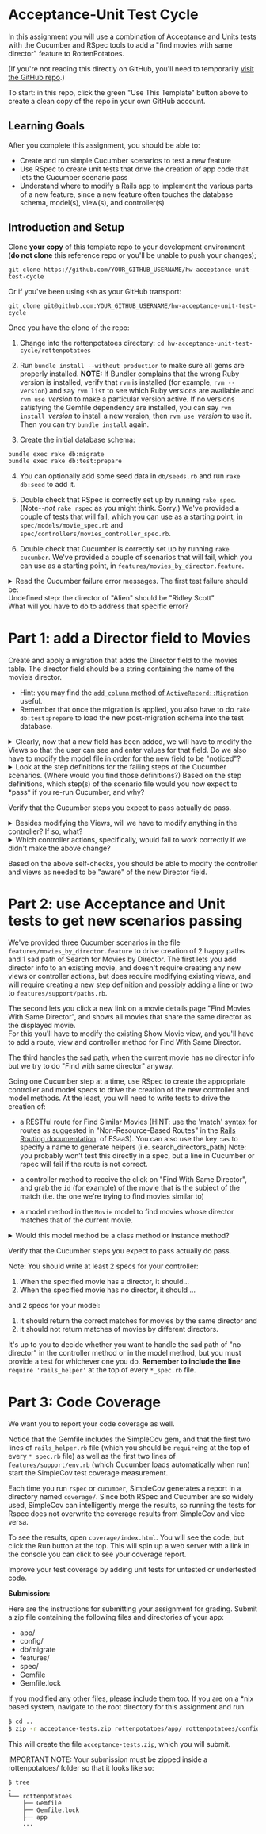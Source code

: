 Acceptance-Unit Test Cycle
===


In this assignment you will use a combination of Acceptance and Units tests with the Cucumber and RSpec tools to add a "find movies with same director" feature to RottenPotatoes.

(If you're not reading this directly on GitHub, you'll need to
temporarily [visit the GitHub
repo](https://github.com/saasbook/hw-acceptance-unit-test-cycle).)

To start:
in this repo, click the green "Use This
Template" button above to create a clean copy of the repo in your own GitHub account.

Learning Goals
--------------
After you complete this assignment, you should be able to:
* Create and run simple Cucumber scenarios to test a new feature
* Use RSpec to create unit tests that drive the creation of app code that lets the Cucumber scenario pass
* Understand where to modify a Rails app to implement the various parts of a new feature, since a new feature often touches the database schema, model(s), view(s), and controller(s)


Introduction and Setup
----
Clone **your copy** of this template repo to your development environment (**do
not clone** this reference repo or you'll be unable to push your
changes);

`git clone https://github.com/YOUR_GITHUB_USERNAME/hw-acceptance-unit-test-cycle`

Or if you've been using `ssh` as your GitHub transport:

`git clone git@github.com:YOUR_GITHUB_USERNAME/hw-acceptance-unit-test-cycle`

Once you have the clone of the repo:

1. Change into the rottenpotatoes directory: `cd hw-acceptance-unit-test-cycle/rottenpotatoes`  

2. Run `bundle install --without production` to make sure all gems are
properly installed.  **NOTE:** If Bundler complains that the wrong
Ruby version is installed, verify that `rvm` is installed (for
example, `rvm --version`) and say `rvm list` to see which Ruby
versions are available and `rvm use `_version_ to make a particular
version active.  If no versions satisfying the Gemfile dependency are
installed, you can say `rvm install `_version_ to install a new
version, then `rvm use `_version_ to use it.  Then you can try `bundle
install` again.

3. Create the initial database schema:


```shell
bundle exec rake db:migrate
bundle exec rake db:test:prepare
```

4. You can optionally add some seed data in `db/seeds.rb` and run `rake
db:seed` to add it.

5. Double check that RSpec is correctly set up by running `rake
spec`.  (Note--*not* `rake rspec` as you might think. Sorry.) We've provided a 
couple of tests that will fail, which you can use as a starting point, in 
`spec/models/movie_spec.rb` and `spec/controllers/movies_controller_spec.rb`.

6. Double check that Cucumber is correctly set up by running `rake
cucumber`.  We've provided a couple of scenarios that will fail,
which you can use as a starting point, in `features/movies_by_director.feature`.

<details>
  <summary> 
  Read the Cucumber failure error messages.  The first test failure
  should be: <br> Undefined step: the director of "Alien" should be "Ridley Scott" <br>
  What will you have to do to address that specific error?  
  </summary>
  <p><blockquote> 
  You'll have to write a definition for this step in movie_steps.rb
  </blockquote></p>
</details>


# Part 1: add a Director field to Movies

Create and apply a migration that adds the Director field to the movies table. 
The director field should be a string containing the name of the
movie’s director. 

* Hint: you may find the [`add_column` method of `ActiveRecord::Migration`](http://apidock.com/rails/ActiveRecord/ConnectionAdapters/SchemaStatements/add_column) useful.
* Remember that once the migration is applied, you also have to do `rake db:test:prepare`
to load the new post-migration schema into the test database.

<details>
  <summary>
  Clearly, now that a new field has been added, we will have to modify
  the Views so that the user can see and enter values for that field.
  Do we also have to modify the model file in order for the new field
  to be "noticed"?
  </summary>
  <p><blockquote> 
  Nope.  ActiveRecord infers the columns and their data types by
  inspecting the database.  However, if we wanted to have a validation
  on that column, we'd have to specifically mention it in a
  <code>validates</code> call.
  </blockquote></p>
</details>

<details>
  <summary> 
  Look at the step definitions for the failing steps of the Cucumber
  scenarios.  (Where would you find those definitions?)  Based on the step
  definitions, which step(s) of the scenario file would you now expect
  to *pass* if you re-run Cucumber, and why?
  </summary>
  <p><blockquote> 
  Once this field is added, running <code>bundle exec cucumber</code> should allow the
  <code>Background:</code> steps to pass, since they just use ActiveRecord
  directly to create movies with a Director field.  But the other
  scenarios all manipulate the user interface (the views), which you
  have not yet modified, so they will still fail.
  </blockquote></p>
</details>

Verify that the Cucumber steps you expect to pass actually do pass.

<details>
  <summary>
  Besides modifying the Views, will we have to modify anything in the
  controller?  If so, what? 
  </summary>
  <p><blockquote> 
  Yes: we have to add <code>:director</code> to the list of movie attributes in
  the <code>def movie_params</code> method in <code>movies_controller.rb</code>.  Otherwise,
  even if that value is available as <code>params["movie"]["director"]</code>, it
  will be "scrubbed" by the <code>require</code> and <code>permit</code> calls on <code>params</code>
  before the controller actions are able to see it.
  </blockquote></p>
</details>

<details>
  <summary>
  Which controller actions, specifically, would fail to work correctly
  if we didn't make the above change?
  </summary>
  <p><blockquote> 
  <code>create</code> and <code>update</code> would fail, since they are the ones that
  expect a form submission in <code>params</code> in which <code>params["movies"]</code>
  should appear.  The other actions do not expect or manipulate this
  form (and do not call the helper function <code>movie_params</code>) so they
  would not be affected.
  </blockquote></p>
</details>

Based on the above self-checks, you should be able to modify the
controller and views as needed to be "aware" of the new Director field.



# Part 2: use Acceptance and Unit tests to get new scenarios passing

We've provided three Cucumber scenarios in the file
`features/movies_by_director.feature` to
drive creation of 2 happy paths  and 1 sad path of Search for Movies by Director.
The first lets you add director info to an existing movie, 
and doesn't require creating any new views or controller actions,
but does require modifying existing views, and will require creating a new step definition and possibly adding a line
or two to `features/support/paths.rb`. 

The second lets you click a new link on a movie details page "Find Movies With Same Director", 
and shows all movies that share the same director as the displayed movie.  
For this you'll have to modify the existing Show Movie view, and you'll have to add a route, 
view and controller method for Find With Same Director.  

The third handles the sad path, when the current movie has no director info but we try 
to do "Find with same director" anyway.

Going one Cucumber step at a time, use RSpec to create the appropriate
controller and model specs to drive the creation of the new controller
and model methods.  At the least, you will need to write tests to drive
the creation of: 

+ a RESTful route for Find Similar Movies 
(HINT: use the 'match' syntax for routes as suggested in "Non-Resource-Based Routes" 
in the [Rails Routing
documentation](http://guides.rubyonrails.org/routing.html).  of
ESaaS). You can also use the key `:as` to specify a name to generate
helpers (i.e. search_directors_path)  Note: you probably won’t test
this directly in a spec, but a line in Cucumber or rspec will fail if the route is not correct.

+ a controller method to receive the click
on "Find With Same Director", and grab the `id` (for example) of the movie
that is the subject of the match (i.e. the one we're trying to find
movies similar to) 

+ a model method in the `Movie` model to find movies
whose director matches that of the current movie.

<details>
  <summary> 
  Would this model method be a class method or instance method?
  </summary>
  <p><blockquote> 
  Technically it could be either.  You could call it on a movie, the
  idea being that it returns other movies with the same director as
  its receiver, e.g. <code>movie.others_by_same_director()</code>.  Or
  you could define it as a class method, e.g. <code>Movie.with_director(director)</code>.
  In fact, it's great practice to write it both ways.
  </blockquote></p>
</details>

Verify that the Cucumber steps you expect to pass actually do pass.

Note: You should write at least 2 specs for your controller:
1) When the specified movie has a director, it should...
2) When the specified movie has no director, it should ...

and 2 specs for your model:
1) it should return the correct matches for movies by the same director and
2) it should not return matches of movies by different directors.

It's up to you to
decide whether you want to handle the sad path of "no director" in the
controller method or in the model method, but you must provide a test
for whichever one you do. **Remember to include the line**
`require 'rails_helper'` at the top of every `*_spec.rb` file.

# Part 3: Code Coverage

We want you to report your code coverage as well.

Notice that the Gemfile includes the SimpleCov gem, and that the first
two lines of 
`rails_helper.rb` file (which you should be `require`ing at the top of
every `*_spec.rb` file) as well as the first two lines of
`features/support/env.rb` (which Cucumber loads automatically when
run) start the SimpleCov test coverage measurement.

Each time you run `rspec` or `cucumber`, SimpleCov  generates a report in a directory named
`coverage/`. Since both RSpec and Cucumber are so widely used, SimpleCov
can intelligently merge the results, so running the tests for Rspec does
not overwrite the coverage results from SimpleCov and vice versa.

To see the results, open `coverage/index.html`. You will see the code, but click the Run button at the top. This will spin up a web server with a link in the console you can click to see your coverage report.

Improve your test coverage by adding unit tests for untested or undertested code.

**Submission:**

Here are the instructions for submitting your assignment for grading. Submit a zip file containing the following files and directories of your app:

* app/
* config/
* db/migrate
* features/
* spec/
* Gemfile
* Gemfile.lock

If you modified any other files, please include them too. If you are on a *nix based system, navigate to the root directory for this assignment and run

```sh
$ cd ..
$ zip -r acceptance-tests.zip rottenpotatoes/app/ rottenpotatoes/config/ rottenpotatoes/db/migrate rottenpotatoes/features/ rottenpotatoes/spec/ rottenpotatoes/Gemfile rottenpotatoes/Gemfile.lock
```

This will create the file `acceptance-tests.zip`, which you will submit.

IMPORTANT NOTE: Your submission must be zipped inside a rottenpotatoes/ folder so that it looks like so:

```
$ tree
.
└── rottenpotatoes
    ├── Gemfile
    ├── Gemfile.lock
    ├── app
    ...
```
